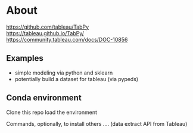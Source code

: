 # About

https://github.com/tableau/TabPy  
https://tableau.github.io/TabPy/  
https://community.tableau.com/docs/DOC-10856  

## Examples

- simple modeling via python and sklearn
- potentially build a dataset for tableau (via pypeds)

## Conda environment

Clone this repo
load the environment

Commands, optionally, to install others .... (data extract API from Tableau)
